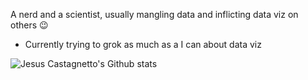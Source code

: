 A nerd and a scientist, usually mangling data and inflicting data viz on others :wink:

- Currently trying to grok as much as a I can about data viz


![Jesus Castagnetto's Github stats](https://github-readme-stats.vercel.app/api?username=jmcastagnetto&show_icons=true&theme=greywhite&include_all_commits=true)
